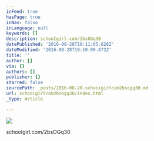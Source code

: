 ```yaml
---
inFeed: true
hasPage: true
inNav: false
inLanguage: null
keywords: []
description: schooIgirl.com/2bsOGq30
datePublished: '2016-08-28T19:11:05.628Z'
dateModified: '2016-08-28T19:10:00.872Z'
title: ''
author: []
via: {}
authors: []
publisher: {}
starred: false
sourcePath: _posts/2016-08-28-schooigirlcom2bsogq30.md
url: schooigirlcom2bsogq30/index.html
_type: Article

---
```

![](https://the-grid-user-content.s3-us-west-2.amazonaws.com/89b4ae8f-ebee-49a7-aefc-cdfe230b3adb.jpg)

schooIgirl.com/2bsOGq30